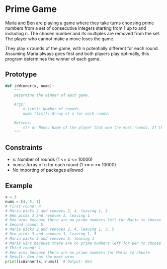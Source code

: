 # Prime Game

Maria and Ben are playing a game where they take turns choosing prime numbers from a set of consecutive integers starting from 1 up to and including n. The chosen number and its multiples are removed from the set. The player who cannot make a move loses the game.

They play x rounds of the game, with n potentially different for each round. Assuming Maria always goes first and both players play optimally, this program determines the winner of each game.

## Prototype

```python
def isWinner(x, nums):
    """
    Determine the winner of each game.
    
    Args:
        x (int): Number of rounds.
        nums (list): Array of n for each round.
    
    Returns:
        str or None: Name of the player that won the most rounds. If the winner cannot be determined, return None.
    """
```

## Constraints

- x: Number of rounds (1 <= x <= 10000)
- nums: Array of n for each round (1 <= n <= 10000)
- No importing of packages allowed

## Example

```python
x = 3
nums = [4, 5, 1]
# First round: 4
# Maria picks 2 and removes 2, 4, leaving 1, 3
# Ben picks 3 and removes 3, leaving 1
# Ben wins because there are no prime numbers left for Maria to choose
# Second round: 5
# Maria picks 2 and removes 2, 4, leaving 1, 3, 5
# Ben picks 3 and removes 3, leaving 1, 5
# Maria picks 5 and removes 5, leaving 1
# Maria wins because there are no prime numbers left for Ben to choose
# Third round: 1
# Ben wins because there are no prime numbers for Maria to choose
# Result: Ben has the most wins
print(isWinner(x, nums))  # Output: Ben
```
